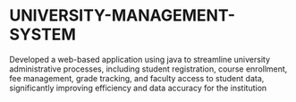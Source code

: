 # UNIVERSITY-MANAGEMENT-SYSTEM
Developed a web-based application using java to streamline university administrative processes, including student registration, course enrollment, fee management, grade tracking, and faculty access to student data, significantly improving efficiency and data accuracy for the institution
